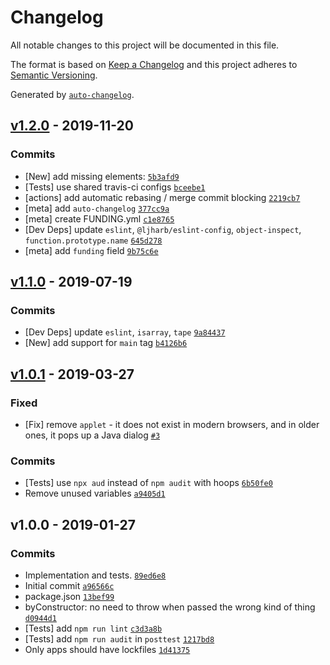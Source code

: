 # Changelog

All notable changes to this project will be documented in this file.

The format is based on [Keep a Changelog](https://keepachangelog.com/en/1.0.0/)
and this project adheres to [Semantic Versioning](https://semver.org/spec/v2.0.0.html).

Generated by [`auto-changelog`](https://github.com/CookPete/auto-changelog).

## [v1.2.0](https://github.com/ljharb/html-element-map/compare/v1.1.0...v1.2.0) - 2019-11-20

### Commits

- [New] add missing elements: [`5b3afd9`](https://github.com/ljharb/html-element-map/commit/5b3afd94afaf706879e11ce7da4b627b53f2b2f4)
- [Tests] use shared travis-ci configs [`bceebe1`](https://github.com/ljharb/html-element-map/commit/bceebe130e3fab955e6345f6115a272711f5499f)
- [actions] add automatic rebasing / merge commit blocking [`2219cb7`](https://github.com/ljharb/html-element-map/commit/2219cb7ca869dfdf13a1ab54dae96c3efb7d6ed1)
- [meta] add `auto-changelog` [`377cc9a`](https://github.com/ljharb/html-element-map/commit/377cc9a762fe3e4205168301c24a399a183daea3)
- [meta] create FUNDING.yml [`c1e8765`](https://github.com/ljharb/html-element-map/commit/c1e87653fc5acadc56698afa38475749e95a9e3f)
- [Dev Deps] update `eslint`, `@ljharb/eslint-config`, `object-inspect`, `function.prototype.name` [`645d278`](https://github.com/ljharb/html-element-map/commit/645d278d6cc7b52d1c721f7bc6bdd84a287e51d6)
- [meta] add `funding` field [`9b75c6e`](https://github.com/ljharb/html-element-map/commit/9b75c6e641830d0edec23e32122ff4415f2dd01d)

## [v1.1.0](https://github.com/ljharb/html-element-map/compare/v1.0.1...v1.1.0) - 2019-07-19

### Commits

- [Dev Deps] update `eslint`, `isarray`, `tape` [`9a84437`](https://github.com/ljharb/html-element-map/commit/9a844371a81ccb6f6e687c9de9ad24603c9b9369)
- [New] add support for `main` tag [`b4126b6`](https://github.com/ljharb/html-element-map/commit/b4126b66caa26d1b644cc1acc41b9c10572d350d)

## [v1.0.1](https://github.com/ljharb/html-element-map/compare/v1.0.0...v1.0.1) - 2019-03-27

### Fixed

- [Fix] remove `applet` - it does not exist in modern browsers, and in older ones, it pops up a Java dialog [`#3`](https://github.com/ljharb/html-element-map/issues/3)

### Commits

- [Tests] use `npx aud` instead of `npm audit` with hoops [`6b50fe0`](https://github.com/ljharb/html-element-map/commit/6b50fe04ca6d8f25ea014f5723cdb60a8ba2f44c)
- Remove unused variables [`a9405d1`](https://github.com/ljharb/html-element-map/commit/a9405d1254803a01a6bedf6cd9502653df9db8c9)

## v1.0.0 - 2019-01-27

### Commits

- Implementation and tests. [`89ed6e8`](https://github.com/ljharb/html-element-map/commit/89ed6e8f999958d55a1436df09682401f796074a)
- Initial commit [`a96566c`](https://github.com/ljharb/html-element-map/commit/a96566ce0af96c65f54ba505b96ed162de0a6ab8)
- package.json [`13bef99`](https://github.com/ljharb/html-element-map/commit/13bef99dad73526019e666c7e213d67dcc9cf629)
- byConstructor: no need to throw when passed the wrong kind of thing [`d0944d1`](https://github.com/ljharb/html-element-map/commit/d0944d1ef92feee9377dc4c42669c431cd3c1bea)
- [Tests] add `npm run lint` [`c3d3a8b`](https://github.com/ljharb/html-element-map/commit/c3d3a8b0c8bc61494b7a0b774d51054cce969749)
- [Tests] add `npm run audit` in `posttest` [`1217bd8`](https://github.com/ljharb/html-element-map/commit/1217bd898bcc050b80a870ff31ac61a3643919a4)
- Only apps should have lockfiles [`1d41375`](https://github.com/ljharb/html-element-map/commit/1d413752ccf5ebb2d4e6d37e548118a86c98eda4)
